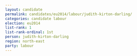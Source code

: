 ```yaml
---
layout: candidate
permalink: candidates/eu2014/labour/judith-kirton-darling/
categories: candidate labour
election: eu2014
list-rank: 1
list-rank-ordinal: 1st
person: judith-kirton-darling
region: north-east
party: labour
---
```

